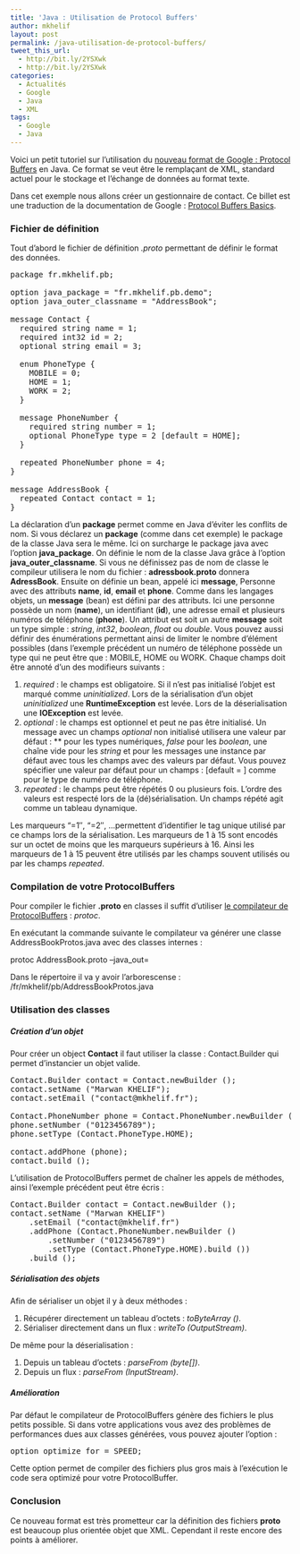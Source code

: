 ```yaml
---
title: 'Java : Utilisation de Protocol Buffers'
author: mkhelif
layout: post
permalink: /java-utilisation-de-protocol-buffers/
tweet_this_url:
  - http://bit.ly/2YSXwk
  - http://bit.ly/2YSXwk
categories:
  - Actualités
  - Google
  - Java
  - XML
tags:
  - Google
  - Java
---
```

Voici un petit tutoriel sur l&#8217;utilisation du [nouveau format de Google : Protocol Buffers][1] en Java. Ce format se veut être le remplaçant de XML, standard actuel pour le stockage et l&#8217;échange de données au format texte.  
<!--more-->

  
Dans cet exemple nous allons créer un gestionnaire de contact. Ce billet est une traduction de la documentation de Google : [Protocol Buffers Basics][2].

### Fichier de définition

Tout d&#8217;abord le fichier de définition *.proto* permettant de définir le format des données.

<pre lang="java">package fr.mkhelif.pb;

option java_package = "fr.mkhelif.pb.demo";
option java_outer_classname = "AddressBook";

message Contact {
  required string name = 1;
  required int32 id = 2;
  optional string email = 3;

  enum PhoneType {
    MOBILE = 0;
    HOME = 1;
    WORK = 2;
  }

  message PhoneNumber {
    required string number = 1;
    optional PhoneType type = 2 [default = HOME];
  }

  repeated PhoneNumber phone = 4;
}

message AddressBook {
  repeated Contact contact = 1;
}</pre>

La déclaration d&#8217;un **package** permet comme en Java d&#8217;éviter les conflits de nom. Si vous déclarez un **package** (comme dans cet exemple) le package de la classe Java sera le même. Ici on surcharge le package java avec l&#8217;option **java_package**. On définie le nom de la classe Java grâce à l&#8217;option **java\_outer\_classname**. Si vous ne définissez pas de nom de classe le compileur utilisera le nom du fichier : **adressbook.proto** donnera **AdressBook**. Ensuite on définie un bean, appelé ici **message**, Personne avec des attributs **name**, **id**, **email** et **phone**. Comme dans les langages objets, un **message** (bean) est défini par des attributs. Ici une personne possède un nom (**name**), un identifiant (**id**), une adresse email et plusieurs numéros de téléphone (**phone**). Un attribut est soit un autre **message** soit un type simple : *string*, *int32*, *boolean*, *float* ou *double*. Vous pouvez aussi définir des énumérations permettant ainsi de limiter le nombre d&#8217;élément possibles (dans l&#8217;exemple précédent un numéro de téléphone possède un type qui ne peut être que : MOBILE, HOME ou WORK. Chaque champs doit être annoté d&#8217;un des modifieurs suivants :

  1. *required* : le champs est obligatoire. Si il n&#8217;est pas initialisé l&#8217;objet est marqué comme *uninitialized*. Lors de la sérialisation d&#8217;un objet *uninitialized* une **RuntimeException** est levée. Lors de la déserialisation une **IOException** est levée.
  2. *optional* : le champs est optionnel et peut ne pas être initialisé. Un message avec un champs *optional* non initialisé utilisera une valeur par défaut : ** pour les types numériques, *false* pour les *boolean*, une chaîne vide pour les *string* et pour les messages une instance par défaut avec tous les champs avec des valeurs par défaut. Vous pouvez spécifier une valeur par défaut pour un champs : [default = *<value>*] comme pour le type de numéro de téléphone.
  3. *repeated* : le champs peut être répétés 0 ou plusieurs fois. L&#8217;ordre des valeurs est respecté lors de la (dé)sérialisation. Un champs répété agit comme un tableau dynamique.

Les marqueurs &#8220;=1&#8243;, &#8220;=2&#8243;, &#8230;permettent d&#8217;identifier le tag unique utilisé par ce champs lors de la sérialisation. Les marqueurs de 1 à 15 sont encodés sur un octet de moins que les marqueurs supérieurs à 16. Ainsi les marqueurs de 1 à 15 peuvent être utilisés par les champs souvent utilisés ou par les champs *repeated*.

### Compilation de votre ProtocolBuffers

Pour compiler le fichier **.proto** en classes il suffit d&#8217;utiliser <a href="http://code.google.com/p/protobuf/downloads/list" target="_blank">le compilateur de ProtocolBuffers</a> : *protoc*.

En exécutant la commande suivante le compilateur va générer une classe AddressBookProtos.java avec des classes internes :

protoc AddressBook.proto &#8211;java_out=<destination>

Dans le répertoire *<destination>* il va y avoir l&#8217;arborescense : *<destination>*/fr/mkhelif/pb/AddressBookProtos.java

### Utilisation des classes

##### Création d&#8217;un objet

Pour créer un object **Contact** il faut utiliser la classe : Contact.Builder qui permet d&#8217;instancier un objet valide.

<pre lang="java">Contact.Builder contact = Contact.newBuilder ();
contact.setName ("Marwan KHELIF");
contact.setEmail ("contact@mkhelif.fr");

Contact.PhoneNumber phone = Contact.PhoneNumber.newBuilder ();
phone.setNumber ("0123456789");
phone.setType (Contact.PhoneType.HOME);

contact.addPhone (phone);
contact.build ();</pre>

L&#8217;utilisation de ProtocolBuffers permet de chaîner les appels de méthodes, ainsi l&#8217;exemple précédent peut être écris :

<pre lang="java">Contact.Builder contact = Contact.newBuilder ();
contact.setName ("Marwan KHELIF")
    .setEmail ("contact@mkhelif.fr")
    .addPhone (Contact.PhoneNumber.newBuilder ()
        .setNumber ("0123456789")
        .setType (Contact.PhoneType.HOME).build ())
    .build ();</pre>

##### Sérialisation des objets

Afin de sérialiser un objet il y à deux méthodes :

  1. Récupérer directement un tableau d&#8217;octets : *toByteArray ()*.
  2. Sérialiser directement dans un flux : *writeTo (OutputStream)*.

De même pour la déserialisation :

  1. Depuis un tableau d&#8217;octets : *parseFrom (byte[])*.
  2. Depuis un flux : *parseFrom (InputStream)*.

##### Amélioration

Par défaut le compilateur de ProtocolBuffers génère des fichiers le plus petits possible. Si dans votre applications vous avez des problèmes de performances dues aux classes générées, vous pouvez ajouter l&#8217;option :

<pre lang="java">option optimize_for = SPEED;</pre>

Cette option permet de compiler des fichiers plus gros mais à l&#8217;exécution le code sera optimizé pour votre ProtocolBuffer.

### Conclusion

Ce nouveau format est très prometteur car la définition des fichiers **proto** est beaucoup plus orientée objet que XML. Cependant il reste encore des points à améliorer.

 [1]: http://www.mkhelif.fr/2008/07/10/google-lance-protocol-buffers.html
 [2]: http://code.google.com/apis/protocolbuffers/docs/javatutorial.html

